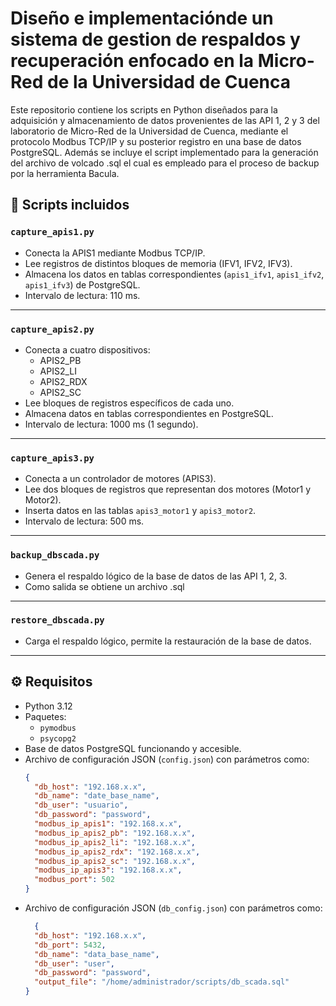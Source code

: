 # Diseño e implementaciónde un sistema de gestion de respaldos y recuperación enfocado en la Micro-Red de la Universidad de Cuenca

Este repositorio contiene los scripts en Python diseñados para la adquisición y almacenamiento de datos provenientes de las API 1, 2 y 3 del laboratorio de Micro-Red de la Universidad de Cuenca, mediante el protocolo Modbus TCP/IP y su posterior registro en una base de datos PostgreSQL. Además se incluye el script implementado para la generación del archivo de volcado .sql el cual es empleado para el proceso de backup por la herramienta Bacula.

## 📂 **Scripts incluidos**

### `capture_apis1.py`
- Conecta la APIS1 mediante Modbus TCP/IP.
- Lee registros de distintos bloques de memoria (IFV1, IFV2, IFV3).
- Almacena los datos en tablas correspondientes (`apis1_ifv1`, `apis1_ifv2`, `apis1_ifv3`) de PostgreSQL.
- Intervalo de lectura: 110 ms.

---

### `capture_apis2.py`
- Conecta a cuatro dispositivos:
  - APIS2_PB
  - APIS2_LI
  - APIS2_RDX
  - APIS2_SC
- Lee bloques de registros específicos de cada uno.
- Almacena datos en tablas correspondientes en PostgreSQL.
- Intervalo de lectura: 1000 ms (1 segundo).

---

### `capture_apis3.py`
- Conecta a un controlador de motores (APIS3).
- Lee dos bloques de registros que representan dos motores (Motor1 y Motor2).
- Inserta datos en las tablas `apis3_motor1` y `apis3_motor2`.
- Intervalo de lectura: 500 ms.

---

### `backup_dbscada.py`
- Genera el respaldo lógico de la base de datos de las API 1, 2, 3.
- Como salida se obtiene un archivo .sql

---

### `restore_dbscada.py`
- Carga el respaldo lógico, permite la restauración de la base de datos.

---

## ⚙️ **Requisitos**

- Python 3.12
- Paquetes:
  - `pymodbus`
  - `psycopg2`
- Base de datos PostgreSQL funcionando y accesible.
- Archivo de configuración JSON (`config.json`) con parámetros como:
  ```json
  {
    "db_host": "192.168.x.x",
    "db_name": "date_base_name",
    "db_user": "usuario",
    "db_password": "password",
    "modbus_ip_apis1": "192.168.x.x",
    "modbus_ip_apis2_pb": "192.168.x.x",
    "modbus_ip_apis2_li": "192.168.x.x",
    "modbus_ip_apis2_rdx": "192.168.x.x",
    "modbus_ip_apis2_sc": "192.168.x.x",
    "modbus_ip_apis3": "192.168.x.x",
    "modbus_port": 502
  }
- Archivo de configuración JSON (`db_config.json`) con parámetros como:
  ```json
    {
    "db_host": "192.168.x.x",
    "db_port": 5432,
    "db_name": "data_base_name",
    "db_user": "user",
    "db_password": "password",
    "output_file": "/home/administrador/scripts/db_scada.sql"
  }
